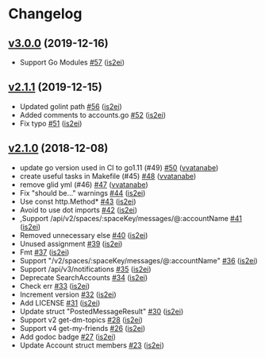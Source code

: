 # Changelog

## [v3.0.0](https://github.com/nulab/go-typetalk/compare/v2.1.1...v3.0.0) (2019-12-16)

* Support Go Modules [#57](https://github.com/nulab/go-typetalk/pull/57) ([is2ei](https://github.com/is2ei))

## [v2.1.1](https://github.com/nulab/go-typetalk/compare/v2.1.0...v2.1.1) (2019-12-15)

* Updated golint path [#56](https://github.com/nulab/go-typetalk/pull/56) ([is2ei](https://github.com/is2ei))
* Added comments to accounts.go [#52](https://github.com/nulab/go-typetalk/pull/52) ([is2ei](https://github.com/is2ei))
* Fix typo [#51](https://github.com/nulab/go-typetalk/pull/51) ([is2ei](https://github.com/is2ei))

## [v2.1.0](https://github.com/nulab/go-typetalk/compare/2.0.3...v2.1.0) (2018-12-08)

* update go version used in CI to go1.11 (#49) [#50](https://github.com/nulab/go-typetalk/pull/50) ([vvatanabe](https://github.com/vvatanabe))
* create useful tasks in Makefile (#45) [#48](https://github.com/nulab/go-typetalk/pull/48) ([vvatanabe](https://github.com/vvatanabe))
* remove glid yml (#46) [#47](https://github.com/nulab/go-typetalk/pull/47) ([vvatanabe](https://github.com/vvatanabe))
* Fix "should be..." warnings [#44](https://github.com/nulab/go-typetalk/pull/44) ([is2ei](https://github.com/is2ei))
* Use const http.Method* [#43](https://github.com/nulab/go-typetalk/pull/43) ([is2ei](https://github.com/is2ei))
* Avoid to use dot imports [#42](https://github.com/nulab/go-typetalk/pull/42) ([is2ei](https://github.com/is2ei))
* ,Support /api/v2/spaces/:spaceKey/messages/@:accountName [#41](https://github.com/nulab/go-typetalk/pull/41) ([is2ei](https://github.com/is2ei))
* Removed unnecessary else [#40](https://github.com/nulab/go-typetalk/pull/40) ([is2ei](https://github.com/is2ei))
* Unused assignment [#39](https://github.com/nulab/go-typetalk/pull/39) ([is2ei](https://github.com/is2ei))
* Fmt [#37](https://github.com/nulab/go-typetalk/pull/37) ([is2ei](https://github.com/is2ei))
* Support "/v2/spaces/:spaceKey/messages/@:accountName" [#36](https://github.com/nulab/go-typetalk/pull/36) ([is2ei](https://github.com/is2ei))
* Support /api/v3/notifications [#35](https://github.com/nulab/go-typetalk/pull/35) ([is2ei](https://github.com/is2ei))
* Deprecate SearchAccounts [#34](https://github.com/nulab/go-typetalk/pull/34) ([is2ei](https://github.com/is2ei))
* Check err [#33](https://github.com/nulab/go-typetalk/pull/33) ([is2ei](https://github.com/is2ei))
* Increment version [#32](https://github.com/nulab/go-typetalk/pull/32) ([is2ei](https://github.com/is2ei))
* Add LICENSE [#31](https://github.com/nulab/go-typetalk/pull/31) ([is2ei](https://github.com/is2ei))
* Update struct "PostedMessageResult" [#30](https://github.com/nulab/go-typetalk/pull/30) ([is2ei](https://github.com/is2ei))
* Support v2 get-dm-topics [#28](https://github.com/nulab/go-typetalk/pull/28) ([is2ei](https://github.com/is2ei))
* Support v4 get-my-friends [#26](https://github.com/nulab/go-typetalk/pull/26) ([is2ei](https://github.com/is2ei))
* Add godoc badge [#27](https://github.com/nulab/go-typetalk/pull/27) ([is2ei](https://github.com/is2ei))
* Update Account struct members [#23](https://github.com/nulab/go-typetalk/pull/23) ([is2ei](https://github.com/is2ei))

